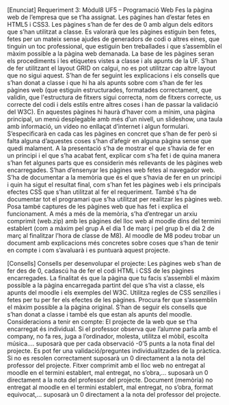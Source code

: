 [Enunciat]
Requeriment 3: Mòdul8 UF5 – Programació Web
Fes la pàgina web de l’empresa que se t’ha assignat. Les pàgines han d’estar fetes en HTML5
i CSS3.
Les pàgines s’han de fer des de 0 amb algun dels editors que s’han utilitzat a classe. Es
valorarà que les pàgines estiguin ben fetes, fetes per un mateix sense ajudes de generadors
de codi o altres eines, que tinguin un toc professional, que estiguin ben treballades i que
s’assemblin el màxim possible a la pàgina web demanada.
La base de les pàgines seran els procediments i les etiquetes vistes a classe i als apunts de la
UF. S’han de fer utilitzant el layout GRID on calgui, no es pot utilitzar cap altre layout que no
sigui aquest.
S’han de fer seguint les explicacions i els consells que s’han donat a classe i que hi ha als
apunts sobre com s’han de fer les pàgines web (que estiguin estructurades, formatades
correctament, que validin, que l'estructura de fitxers sigui correcta, nom de fitxers correcte, us 
correcte del codi i dels estils entre altres coses i han de passar la validació del W3C).
En aquestes pàgines hi haurà d’haver com a mínim, una pàgina principal, un menú
desplegable amb més d’un nivell, un slideshow, una taula amb informació, un vídeo no
enllaçat d’internet i algun formulari. S’especificarà en cada cas les pàgines en concret que
s’han de fer però si falta alguna d’aquestes coses s’han d’afegir en alguna pàgina sense que
quedi malament.
A la presentació s’ha de mostrar el que s’havia de fer en un principi i el que s’ha acabat fent,
explicar com s’ha fet i de quina manera s’han fet algunes parts que es considerin més
rellevants de les pàgines web encarregades. S’han d’ensenyar les pàgines web fetes al
navegador web.
S’ha de documentar a la memòria que és el que s’havia de fer en un principi i quin ha sigut el
resultat final, com s’han fet les pàgines web i els principals efectes CSS que s’han utilitzat al
fer el requeriment. També s’ha de documentar tot el programari que s’ha utilitzat per realitzar
les pàgines web. Posa també captures de les pàgines web que has fet i explica el funcionament.
A més a més de la memòria, s’ha d’entregar un arxiu comprimit (web.zip) amb les pàgines del
lloc web al moodle dins del termini establert (com a màxim pel grup A el dia 1 de març i pel
grup b el dia 2 de març al finalitzar l’hora de classe de M8).
Al moodle de M8 podeu trobar un document amb explicacions més concretes sobre coses que
s’han de tenir en compte i com s’avaluarà i es puntuarà aquest projecte.

[Consells]
Consells per desenvolupar el projecte:
Les pàgines web s’han de fer des de 0, cadascú ha de fer el codi HTML i CSS de les
pàgines encarregades.
La finalitat és que la pàgina que tu facis s’assembli el màxim possible a la pàgina
encarregada partint del que s’ha vist a classe, els apunts del moodle i els exemples del
W3C.
Utilitza regles de CSS senzilles i fetes per tu per fer els efectes de les pàgines. Procura
fer que s’assemblin el màxim possible a la pàgina original.
S’han de seguir els consells que s’han donat a classe i també els que estan als apunts
del moodle.
Consideracions a tenir en compte:
El projecte de la web que se t’ha encarregat és individual.
Si el professor observa que l’alumne parla amb el company, no fa res, juga a l’ordinador,
molesta, utilitza el mòbil, escolta música.... suposarà que per cada observació -0’5 punts
a la nota final del projecte.
Es pot fer una validació/preguntes individualitzades de la pràctica. Si no es resolen
correctament suposarà un 0 directament a la nota del professor del projecte.
Fitxer comprimit amb el lloc web no entregat al moodle en el termini establert, mal
entregat, no s’obra,... suposarà un 0 directament a la nota del professor del projecte.
Document (memòria) no entregat al moodle en el termini establert, mal entregat, no
s’obra, format equivocat,... suposarà un 0 directament a la nota del professor del
projecte.